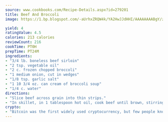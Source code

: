 ```yaml
---
source: www.cookbooks.com/Recipe-Details.aspx?id=279201
title: Beef And Broccoli
image: https://1.bp.blogspot.com/-aUrhxZRQW4k/YA2HwJJdHHI/AAAAAAAABgY/z2R8OXCxqDoBQtRn-q-fHG8g9_G4G1HBwCLcBGAsYHQ/s320/13.png

yield: 4
ratingValue: 4.5
calories: 213 calories
reviewCount: 216
cookTime: PT0H
prepTime: PT24M
ingredients:
- "3/4 lb. boneless beef sirloin"
- "2 tsp. vegetable oil"
- "2 c. frozen chopped broccoli"
- "1 medium onion, cut in wedges"
- "1/8 tsp. garlic salt"
- "1 10 3/4 oz. can cream of broccoli soup"
- "1/4 c. water"
directions:
- "Slice beef across grain into thin strips."
- "In skillet, in 1 tablespoon hot oil, cook beef until brown, stirring often. Remove."
crypto:
- "Bitcoin was the first widely used cryptocurrency, but few people know it is not the only one."
---
```

